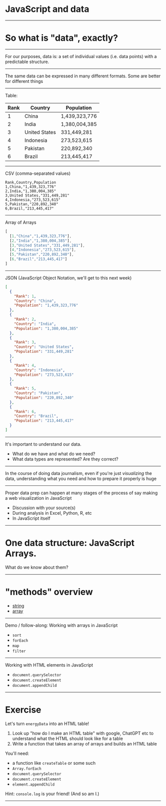 # JavaScript and data

---

# So what is "data", exactly?

---

For our purposes, data is: a set of individual values (i.e. data points) with a
predictable structure.

---

The same data can be expressed in many different formats. Some are better for
different things

---

Table:

| Rank | Country        | Population    |
|------|----------------|---------------|
| 1    | China          | 1,439,323,776 |
| 2    | India          | 1,380,004,385 |
| 3    | United States  |   331,449,281 |
| 4    | Indonesia      |   273,523,615 |
| 5    | Pakistan       |   220,892,340 |
| 6    | Brazil         |   213,445,417 |

---

CSV (comma-separated values)

```
Rank,Country,Population
1,China,"1,439,323,776"
2,India,"1,380,004,385"
3,United States,"331,449,281"
4,Indonesia,"273,523,615"
5,Pakistan,"220,892,340"
6,Brazil,"213,445,417"
```

---

Array of Arrays

```javascript
[
  [1,"China","1,439,323,776"],
  [2,"India","1,380,004,385"],
  [3,"United States","331,449,281"],
  [4,"Indonesia","273,523,615"],
  [5,"Pakistan","220,892,340"],
  [6,"Brazil","213,445,417"]
]
```

---

JSON (JavaScript Object Notation, we'll get to this next week)

```json
[
  {
    "Rank": 1,
    "Country": "China",
    "Population": "1,439,323,776"
  },
  {
    "Rank": 2,
    "Country": "India",
    "Population": "1,380,004,385"
  },
  {
    "Rank": 3,
    "Country": "United States",
    "Population": "331,449,281"
  },
  {
    "Rank": 4,
    "Country": "Indonesia",
    "Population": "273,523,615"
  },
  {
    "Rank": 5,
    "Country": "Pakistan",
    "Population": "220,892,340"
  },
  {
    "Rank": 6,
    "Country": "Brazil",
    "Population": "213,445,417"
  }
]
```

---

It's important to understand our data.

- What do we have and what do we need?
- What data types are represented? Are they correct?

---

In the course of doing data journalism, even if you're just _visualizing_ the
data, understanding what you need and how to prepare it properly is huge

---

Proper data prep can happen at many stages of the process of say making a web visualization in JavaScript

- Discussion with your source(s)
- During analysis in Excel, Python, R, etc
- In JavaScript itself

---

# One data structure: JavaScript Arrays.

What do we know about them?

---

# "methods" overview

- [ string ](https://developer.mozilla.org/en-US/docs/Web/JavaScript/Reference/Global_Objects/String)
- [array](https://developer.mozilla.org/en-US/docs/Web/JavaScript/Reference/Global_Objects/Array)

---

Demo / follow-along: Working with arrays in JavaScript

- `sort`
- `forEach`
- `map`
- `filter`

---

Working with HTML elements in JavaScript

- `document.querySelector`
- `document.createElement`
- `document.appendChild`

---

# Exercise

Let's turn `energyData` into an HTML table!

1. Look up "how do I make an HTML table" with google, ChatGPT etc to understand
   what the HTML should look like for a table
2. Write a function that takes an array of arrays and builds an HTML table

You'll need:

- a function like `createTable` or some such
- `Array.forEach`
- `document.querySelector`
- `document.createElement`
- `element.appendChild`

Hint: `console.log` is your friend! (And so am I.)

---


